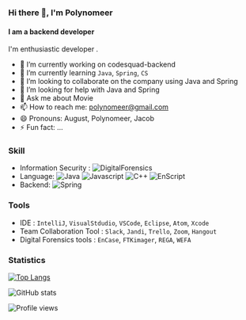 <!--
**Polynomeer/Polynomeer** is a ✨ _special_ ✨ repository because its `README.md` (this file) appears on your GitHub profile.
-->

### Hi there 👋, I'm Polynomeer
#### I am a backend developer

I'm enthusiastic developer .

- 🔭 I’m currently working on codesquad-backend 
- 🌱 I’m currently learning `Java`, `Spring`, `CS` 
- 👯 I’m looking to collaborate on the company using Java and Spring 
- 🤔 I’m looking for help with Java and Spring 
- 💬 Ask me about Movie 
- 📫 How to reach me: polynomeer@gmail.com 
- 😄 Pronouns: August, Polynomeer, Jacob 
- ⚡ Fun fact: ... 

### Skill

- Information Security : ![DigitalForensics](https://img.shields.io/badge/-Digital%20Forensics-blue)
- Language: ![Java](https://img.shields.io/badge/Java-%23ED8B00.svg?&style=flat&logo=java&logoColor=white) ![Javascript](https://img.shields.io/badge/Javascript%20-%23323330.svg?&style=flat&logo=Javascript&logoColor=%23F7DF1E) ![C++](https://img.shields.io/badge/-C%2B%2B-blue) ![EnScript](https://img.shields.io/badge/-EnScript-orange)
- Backend: ![Spring](https://img.shields.io/badge/Spring%20-%236DB33F.svg?&style=flat&logo=spring&logoColor=white)

### Tools

- IDE : `IntelliJ`, `VisualStdudio`, `VSCode`, `Eclipse`, `Atom`, `Xcode`
- Team Collaboration Tool : `Slack`, `Jandi`, `Trello`, `Zoom`, `Hangout`
- Digital Forensics tools : `EnCase`, `FTKimager`, `REGA`, `WEFA`

### Statistics

[![Top Langs](https://github-readme-stats.vercel.app/api/top-langs/?username=Polynomeer&layout=compact&theme=blueberry&hide_border=true)](https://github.com/anuraghazra/github-readme-stats)

![GitHub stats](https://github-readme-stats.vercel.app/api?username=Polynomeer&show_icons=true&count_private=true&theme=blueberry&hide_border=true)  

![Profile views](https://gpvc.arturio.dev/Polynomeer)  


